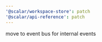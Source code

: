 ```yaml
---
'@scalar/workspace-store': patch
'@scalar/api-reference': patch
---
```


move to event bus for internal events
